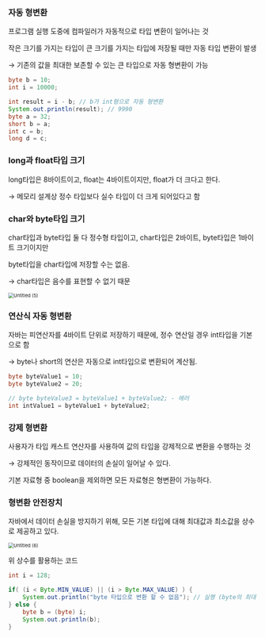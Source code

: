 ### 자동 형변환

프로그램 실행 도중에 컴파일러가 자동적으로 타입 변환이 일어나는 것

작은 크기를 가지는 타입이 큰 크기를 가지는 타입에 저장될 때만 자동 타입 변환이 발생

→ 기존의 값을 최대한 보존할 수 있는 큰 타입으로 자동 형변환이 가능

```java
byte b = 10;
int i = 10000;

int result = i - b; // b가 int형으로 자동 형변환
System.out.println(result); // 9990
byte a = 32;
short b = a;
int c = b;
long d = c;
```

### long과 float타입 크기

long타입은 8바이트이고, float는 4바이트이지만, float가 더 크다고 한다.

→ 메모리 설계상 정수 타입보다 실수 타입이 더 크게 되어있다고 함

### char와 byte타입 크기

char타입과 byte타입 둘 다 정수형 타입이고, char타입은 2바이트, byte타입은 1바이트 크기이지만

byte타입을 char타입에 저장할 수는 없음.

→ char타입은 음수를 표현할 수 없기 때문

<img src="C:\githubBlog\rohgibong.github.io\images\1주차_4\Untitled (5).png" alt="Untitled (5)" style="zoom: 67%;" />

### 연산식 자동 형변환

자바는 피연산자를 4바이트 단위로 저장하기 때문에, 정수 연산일 경우 int타입을 기본으로 함

→ byte나 short의 연산은 자동으로 int타입으로 변환되어 계산됨.

```java
byte byteValue1 = 10;
byte byteValue2 = 20;

// byte byteValue3 = byteValue1 + byteValue2; - 에러 
int intValue1 = byteValue1 + byteValue2;
```

### 강제 형변환

사용자가 타입 캐스트 연산자를 사용하여 값의 타입을 강제적으로 변환을 수행하는 것

→ 강제적인 동작이므로 데이터의 손실이 일어날 수 있다.

기본 자료형 중 boolean을 제외하면 모든 자료형은 형변환이 가능하다.

### 형변환 안전장치

자바에서 데이터 손실을 방지하기 위해, 모든 기본 타입에 대해 최대값과 최소값을 상수로 제공하고 있다.

<img src="C:\githubBlog\rohgibong.github.io\images\1주차_4\Untitled (6).png" alt="Untitled (6)" style="zoom: 67%;" />

위 상수를 활용하는 코드

```java
int i = 128;

if( (i < Byte.MIN_VALUE) || (i > Byte.MAX_VALUE) ) {
	System.out.println("byte 타입으로 변환 할 수 없음"); // 실행 (byte의 최대 크기는 127)
} else {
	byte b = (byte) i;
    System.out.println(b); 
}
```